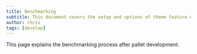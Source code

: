 ```yaml
---
title: Benchmarking
subtitle: This document covers the setup and options of theme feature described in the doc title
author: chris
tags: [develop]
---
```


This page explains the benchmarking process after pallet development.